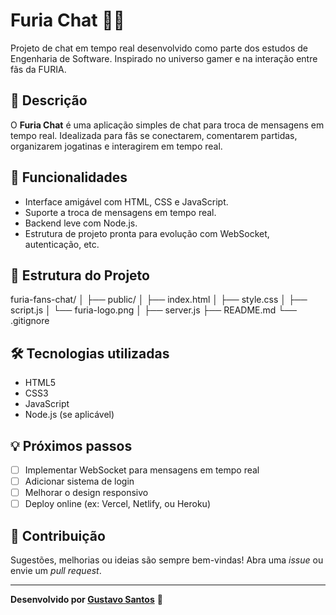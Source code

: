 # Furia Chat 💬🔥

Projeto de chat em tempo real desenvolvido como parte dos estudos de Engenharia de Software. Inspirado no universo gamer e na interação entre fãs da FURIA.

## 📌 Descrição

O **Furia Chat** é uma aplicação simples de chat para troca de mensagens em tempo real. Idealizada para fãs se conectarem, comentarem partidas, organizarem jogatinas e interagirem em tempo real.

## 🚀 Funcionalidades

- Interface amigável com HTML, CSS e JavaScript.
- Suporte a troca de mensagens em tempo real.
- Backend leve com Node.js.
- Estrutura de projeto pronta para evolução com WebSocket, autenticação, etc.

## 📁 Estrutura do Projeto

furia-fans-chat/
│
├── public/
│ ├── index.html
│ ├── style.css
│ ├── script.js
│ └── furia-logo.png
│
├── server.js 
├── README.md
└── .gitignore

## 🛠️ Tecnologias utilizadas

- HTML5
- CSS3
- JavaScript
- Node.js (se aplicável)

## 💡 Próximos passos

- [ ] Implementar WebSocket para mensagens em tempo real
- [ ] Adicionar sistema de login
- [ ] Melhorar o design responsivo
- [ ] Deploy online (ex: Vercel, Netlify, ou Heroku)

## 🤝 Contribuição

Sugestões, melhorias ou ideias são sempre bem-vindas! Abra uma *issue* ou envie um *pull request*.

---

**Desenvolvido por [Gustavo Santos](https://github.com/GtxSantos)** 🚀
